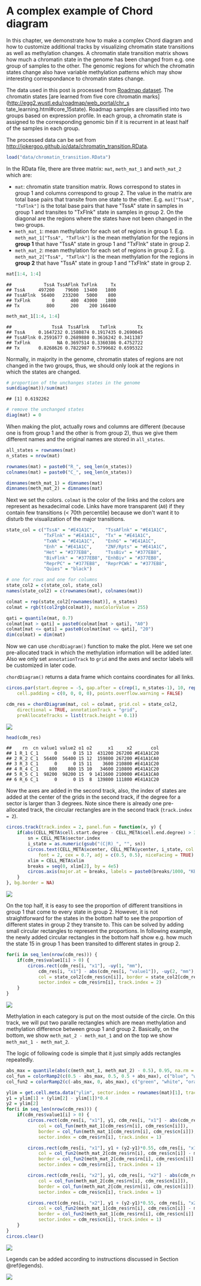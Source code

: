 


# A complex example of Chord diagram

In this chapter, we demonstrate how to make a complex Chord diagram and how to
customize additional tracks by visualizing chromatin state transitions as well
as methylation changes. A chromatin state transition matrix shows how much a
chromatin state in the genome has been changed from e.g. one group of samples
to the other. The genomic regions for which the chromatin states change also
have variable methylation patterns which may show interesting correspondance
to chromatin states change.

The data used in this post is processed from [Roadmap
dataset](http://www.roadmapepigenomics.org/). The chromatin states [are learned
from five core chromatin marks](http://egg2.wustl.edu/roadmap/web_portal/chr_s
tate_learning.html#core_15state). Roadmap samples are classified into two
groups based on expression profile. In each group, a chromatin state is
assigned to the corresponding genomic bin if it is recurrent in at least half
of the samples in each group.

The processed data can be set from http://jokergoo.github.io/data/chromatin_transition.RData.


```r
load("data/chromatin_transition.RData")
```

In the RData file, there are three matrix: `mat`, `meth_mat_1` and
`meth_mat_2` which are:

- `mat`: chromatin state transition matrix. Rows correspond to states in group
  1 and columns correspond to group 2. The value in the matrix are total base
  pairs that transite from one state to the other. E.g. `mat["TssA",
  "TxFlnk"]` is the total base pairs that have "TssA" state in samples in
  group 1 and transites to "TxFlnk" state in samples in group 2. On the
  diagonal are the regions where the states have not been changed in the two
  groups.
- `meth_mat_1`: mean methylation for each set of regions in group 1.
  E.g. `meth_mat_1["TssA", "TxFlnk"]` is the mean methylation for the regions in
  **group 1** that have "TssA" state in group 1 and "TxFlnk" state in group 2.
- `meth_mat_2`: mean methylation for each set of regions in group 2.
  E.g. `meth_mat_2["TssA", "TxFlnk"]` is the mean methylation for the regions in
  **group 2** that have "TssA" state in group 1 and "TxFlnk" state in group 2.


```r
mat[1:4, 1:4]
```

```
##            TssA TssAFlnk TxFlnk     Tx
## TssA     497200    79600  13400   1800
## TssAFlnk  56400   233200   5000    800
## TxFlnk        0      400  43000   1800
## Tx          800      200    200 166400
```

```r
meth_mat_1[1:4, 1:4]
```

```
##               TssA  TssAFlnk    TxFlnk        Tx
## TssA     0.1647232 0.1580874 0.1917435 0.2690045
## TssAFlnk 0.2591677 0.2689880 0.3616242 0.3411387
## TxFlnk          NA 0.3697514 0.3360386 0.4752722
## Tx       0.8268626 0.7822987 0.5799682 0.6595322
```

Normally, in majority in the genome, chromatin states of regions are not
changed in the two groups, thus, we should only look at the regions in which
the states are changed.


```r
# proportion of the unchanges states in the genome
sum(diag(mat))/sum(mat)
```

```
## [1] 0.6192262
```

```r
# remove the unchanged states
diag(mat) = 0
```

When making the plot, actually rows and columns are different (because one is
from group 1 and the other is from group 2), thus we give them different names
and the original names are stored in `all_states`.


```r
all_states = rownames(mat)
n_states = nrow(mat)

rownames(mat) = paste0("R_", seq_len(n_states))
colnames(mat) = paste0("C_", seq_len(n_states))

dimnames(meth_mat_1) = dimnames(mat)
dimnames(meth_mat_2) = dimnames(mat)
```

Next we set the colors. `colmat` is the color of the links and the colors
are represent as hexadecimal code. Links have more transparent (`A0`) if they
contain few transitions (< 70th percentile) because we don't want it
to disturb the visualization of the major transitions.


```r
state_col = c("TssA" = "#E41A1C",    "TssAFlnk" = "#E41A1C",
	          "TxFlnk" = "#E41A1C",  "Tx" = "#E41A1C",
	          "TxWk" = "#E41A1C",    "EnhG" = "#E41A1C",
	          "Enh" = "#E41A1C",     "ZNF/Rpts" = "#E41A1C",
	          "Het" = "#377EB8",     "TssBiv" = "#377EB8",
	          "BivFlnk" = "#377EB8", "EnhBiv" = "#377EB8",
	          "ReprPC" = "#377EB8",  "ReprPCWk" = "#377EB8",
	          "Quies" = "black")

# one for rows and one for columns
state_col2 = c(state_col, state_col)
names(state_col2) = c(rownames(mat), colnames(mat))

colmat = rep(state_col2[rownames(mat)], n_states)
colmat = rgb(t(col2rgb(colmat)), maxColorValue = 255)

qati = quantile(mat, 0.7)
colmat[mat > qati] = paste0(colmat[mat > qati], "A0")
colmat[mat <= qati] = paste0(colmat[mat <= qati], "20")
dim(colmat) = dim(mat)
```

Now we can use `chordDiagram()` function to make the plot. Here we set one
pre-allocated track in which the methylation information will be added later.
Also we only set `annotationTrack` to `grid` and the axes and sector labels
will be customized in later code.

`chordDiagram()` returns a data frame which contains coordinates for all links.


```r
circos.par(start.degree = -5, gap.after = c(rep(1, n_states-1), 10, rep(1, n_states-1), 10),
	cell.padding = c(0, 0, 0, 0), points.overflow.warning = FALSE)

cdm_res = chordDiagram(mat, col = colmat, grid.col = state_col2,
	directional = TRUE, annotationTrack = "grid", 
	preAllocateTracks = list(track.height = 0.1))
```

<img src="15-a-complex-example-with-chord-diagram_files/figure-epub3/first-1.svg" style="display: block; margin: auto;" />


```r
head(cdm_res)
```

```
##    rn  cn value1 value2 o1 o2      x1     x2       col
## 1 R_1 C_1      0      0 15 13  431200 267200 #E41A1C20
## 2 R_2 C_1  56400  56400 15 12  159800 267200 #E41A1CA0
## 3 R_3 C_1      0      0 15 11    3600 210800 #E41A1C20
## 4 R_4 C_1    800    800 15 10   34600 210800 #E41A1C20
## 5 R_5 C_1  98200  98200 15  9 1411600 210000 #E41A1CA0
## 6 R_6 C_1      0      0 15  8  139800 111800 #E41A1C20
```



Now the axes are added in the second track, also, the index of states are
added at the center of the grids in the second track, if the degree for a
sector is larger than 3 degrees. Note since there is already one pre-allocated
track, the circular rectangles are in the second track (`track.index = 2`).


```r
circos.track(track.index = 2, panel.fun = function(x, y) {
	if(abs(CELL_META$cell.start.degree - CELL_META$cell.end.degree) > 3) {
		sn = CELL_META$sector.index
		i_state = as.numeric(gsub("(C|R)_", "", sn))
		circos.text(CELL_META$xcenter, CELL_META$ycenter, i_state, col = "white", 
			font = 2, cex = 0.7, adj = c(0.5, 0.5), niceFacing = TRUE)
		xlim = CELL_META$xlim
		breaks = seq(0, xlim[2], by = 4e5)
		circos.axis(major.at = breaks, labels = paste0(breaks/1000, "KB"), labels.cex = 0.5)
	}
}, bg.border = NA)
```

<img src="15-a-complex-example-with-chord-diagram_files/figure-epub3/unnamed-chunk-10-1.svg" style="display: block; margin: auto;" />

On the top half, it is easy to see the proportion of different transitions in
group 1 that come to every state in group 2. However, it is not
straightforward for the states in the bottom half to see the proportion of
different states in group 2 they transite to. This can be solved by adding
small circular rectangles to represent the proportions. In following example, the newly added circular
rectangles in the bottom half show e.g. how much the state 15 in group 1 has
been transited to different states in group 2.


```r
for(i in seq_len(nrow(cdm_res))) {
	if(cdm_res$value1[i] > 0) {
		circos.rect(cdm_res[i, "x1"], -uy(1, "mm"), 
			cdm_res[i, "x1"] - abs(cdm_res[i, "value1"]), -uy(2, "mm"), 
			col = state_col2[cdm_res$cn[i]], border = state_col2[cdm_res$cn[i]],
			sector.index = cdm_res$rn[i], track.index = 2)
	}
}
```

<img src="15-a-complex-example-with-chord-diagram_files/figure-epub3/unnamed-chunk-11-1.svg" style="display: block; margin: auto;" />

Methylation in each category is put on the most outside of the circle. On this track, we will
put two paralle rectangles which are mean methylation and methylation difference between group 1
and group 2. Basically, on the bottom, we show `meth_mat_2 - meth_mat_1` and on the top we show
`meth_mat_1 - meth_mat_2`.

The logic of following code is simple that it just simply adds rectangles repeatedly.


```r
abs_max = quantile(abs(c(meth_mat_1, meth_mat_2) - 0.5), 0.95, na.rm = TRUE)
col_fun = colorRamp2(c(0.5 - abs_max, 0.5, 0.5 + abs_max), c("blue", "white", "red"))
col_fun2 = colorRamp2(c(-abs_max, 0, abs_max), c("green", "white", "orange"))

ylim = get.cell.meta.data("ylim", sector.index = rownames(mat)[1], track.index = 1)
y1 = ylim[1] + (ylim[2] - ylim[1])*0.4
y2 = ylim[2]
for(i in seq_len(nrow(cdm_res))) {
	if(cdm_res$value1[i] > 0) {
		circos.rect(cdm_res[i, "x1"], y1, cdm_res[i, "x1"] - abs(cdm_res[i, "value1"]), y1 + (y2-y1)*0.45, 
			col = col_fun(meth_mat_1[cdm_res$rn[i], cdm_res$cn[i]]), 
			border = col_fun(meth_mat_1[cdm_res$rn[i], cdm_res$cn[i]]),
			sector.index = cdm_res$rn[i], track.index = 1)

		circos.rect(cdm_res[i, "x1"], y1 + (y2-y1)*0.55, cdm_res[i, "x1"] - abs(cdm_res[i, "value1"]), y2, 
			col = col_fun2(meth_mat_2[cdm_res$rn[i], cdm_res$cn[i]] - meth_mat_1[cdm_res$rn[i], cdm_res$cn[i]]), 
			border = col_fun2(meth_mat_2[cdm_res$rn[i], cdm_res$cn[i]] - meth_mat_1[cdm_res$rn[i], cdm_res$cn[i]]),
			sector.index = cdm_res$rn[i], track.index = 1)

		circos.rect(cdm_res[i, "x2"], y1, cdm_res[i, "x2"] - abs(cdm_res[i, "value1"]), y1 + (y2-y1)*0.45, 
			col = col_fun(meth_mat_2[cdm_res$rn[i], cdm_res$cn[i]]), 
			border = col_fun(meth_mat_2[cdm_res$rn[i], cdm_res$cn[i]]),
			sector.index = cdm_res$cn[i], track.index = 1)

		circos.rect(cdm_res[i, "x2"], y1 + (y2-y1)*0.55, cdm_res[i, "x2"] - abs(cdm_res[i, "value1"]), y2, 
			col = col_fun2(meth_mat_1[cdm_res$rn[i], cdm_res$cn[i]] - meth_mat_2[cdm_res$rn[i], cdm_res$cn[i]]), 
			border = col_fun2(meth_mat_1[cdm_res$rn[i], cdm_res$cn[i]] - meth_mat_2[cdm_res$rn[i], cdm_res$cn[i]]),
			sector.index = cdm_res$cn[i], track.index = 1)
	}
}
circos.clear()
```


<img src="15-a-complex-example-with-chord-diagram_files/figure-epub3/unnamed-chunk-12-1.svg" style="display: block; margin: auto;" />

Legends can be added according to instructions discussed in Section \@ref(legends).

<img src="15-a-complex-example-with-chord-diagram_files/figure-epub3/unnamed-chunk-13-1.png" style="display: block; margin: auto;" />
